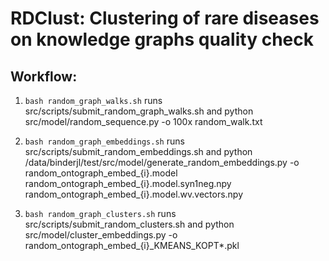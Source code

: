 # RDClust: Clustering of rare diseases on knowledge graphs quality check

## Workflow:

1.	``` bash random_graph_walks.sh ```
runs src/scripts/submit_random_graph_walks.sh and python src/model/random_sequence.py
-o 100x random_walk.txt

2.	``` bash random_graph_embeddings.sh ```
runs src/scripts/submit_random_embeddings.sh and python /data/binderjl/test/src/model/generate_random_embeddings.py
	-o random_ontograph_embed_{i}.model
     random_ontograph_embed_{i}.model.syn1neg.npy
     random_ontograph_embed_{i}.model.wv.vectors.npy

3.	``` bash random_graph_clusters.sh ```
runs src/scripts/submit_random_clusters.sh and python src/model/cluster_embeddings.py
-o random_ontograph_embed_{i}_KMEANS_KOPT*.pkl
